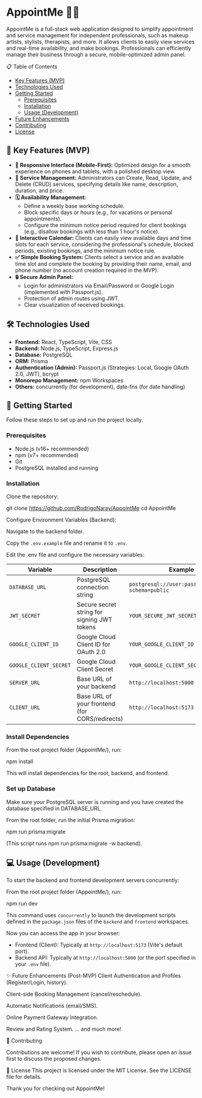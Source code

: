 # AppointMe 📅✨

AppointMe is a full-stack web application designed to simplify appointment and service management for independent professionals, such as makeup artists, stylists, therapists, and more. It allows clients to easily view services and real-time availability, and make bookings. Professionals can efficiently manage their business through a secure, mobile-optimized admin panel.

📋 Table of Contents

*   [Key Features (MVP)](#key-features-mvp)
*   [Technologies Used](#technologies-used)
*   [Getting Started](#getting-started)
    *   [Prerequisites](#prerequisites)
    *   [Installation](#installation)
    *   [Usage (Development)](#usage-development)
*   [Future Enhancements](#future-enhancements)
*   [Contributing](#contributing)
*   [License](#license)

## 🚀 Key Features (MVP)

*   **📱 Responsive Interface (Mobile-First):** Optimized design for a smooth experience on phones and tablets, with a polished desktop view.
*   **💄 Service Management:** Administrators can Create, Read, Update, and Delete (CRUD) services, specifying details like name, description, duration, and price.
*   **🗓️ Availability Management:**
    *   Define a weekly base working schedule.
    *   Block specific days or hours (e.g., for vacations or personal appointments).
    *   Configure the minimum notice period required for client bookings (e.g., disallow bookings with less than 1 hour's notice).
*   **📅 Interactive Calendar:** Clients can easily view available days and time slots for each service, considering the professional's schedule, blocked periods, existing bookings, and the minimum notice rule.
*   **✅ Simple Booking System:** Clients select a service and an available time slot and complete the booking by providing their name, email, and phone number (no account creation required in the MVP).
*   **🔒 Secure Admin Panel:**
    *   Login for administrators via Email/Password or Google Login (implemented with Passport.js).
    *   Protection of admin routes using JWT.
    *   Clear visualization of received bookings.

## 🛠️ Technologies Used

*   **Frontend:** React, TypeScript, Vite, CSS 
*   **Backend:** Node.js, TypeScript, Express.js
*   **Database:** PostgreSQL
*   **ORM:** Prisma
*   **Authentication (Admin):** Passport.js (Strategies: Local, Google OAuth 2.0, JWT), bcrypt
*   **Monorepo Management:** npm Workspaces
*   **Others:** concurrently (for development), date-fns (for date handling)

## 🏁 Getting Started

Follow these steps to set up and run the project locally.

### Prerequisites

*   Node.js (v16+ recommended)
*   npm (v7+ recommended)
*   Git
*   PostgreSQL installed and running

### Installation

Clone the repository:

git clone https://github.com/RodrigoNaray/AppointMe
cd AppointMe

Configure Environment Variables (Backend):

Navigate to the backend folder.

Copy the `.env.example` file and rename it to `.env`.

Edit the .env file and configure the necessary variables:

| Variable               | Description                                     | Example Value                                                |
| ---------------------- | ----------------------------------------------- | ------------------------------------------------------------ |
| `DATABASE_URL`         | PostgreSQL connection string                    | `postgresql://user:password@host:port/db?schema=public`        |
| `JWT_SECRET`             | Secure secret string for signing JWT tokens      | `YOUR_SECURE_JWT_SECRET`                                     |
| `GOOGLE_CLIENT_ID`       | Google Cloud Client ID for OAuth 2.0              | `YOUR_GOOGLE_CLIENT_ID`                                      |
| `GOOGLE_CLIENT_SECRET`   | Google Cloud Client Secret                        | `YOUR_GOOGLE_CLIENT_SECRET`                                  |
| `SERVER_URL`             | Base URL of your backend                          | `http://localhost:5000`                                      |
| `CLIENT_URL`             | Base URL of your frontend (for CORS/redirects)  | `http://localhost:5173`                                      |

### Install Dependencies

From the root project folder (AppointMe/), run:

npm install

This will install dependencies for the root, backend, and frontend.

### Set up Database

Make sure your PostgreSQL server is running and you have created the database specified in DATABASE_URL.

From the root folder, run the initial Prisma migration:

npm run prisma:migrate

(This script runs npm run prisma:migrate -w backend).

## 💻 Usage (Development)

To start the backend and frontend development servers concurrently:

From the root project folder (AppointMe/), run:

npm run dev

This command uses `concurrently` to launch the development scripts defined in the `package.json` files of the `backend` and `frontend` workspaces.

Now you can access the app in your browser:

*   Frontend (Client): Typically at `http://localhost:5173` (Vite's default port).
*   Backend API: Typically at `http://localhost:5000` (or the port specified in your `.env` file).

✨ Future Enhancements (Post-MVP)
Client Authentication and Profiles (Register/Login, history).

Client-side Booking Management (cancel/reschedule).

Automatic Notifications (email/SMS).

Online Payment Gateway Integration.

Review and Rating System.
... and much more!

🤝 Contributing

Contributions are welcome! If you wish to contribute, please open an issue first to discuss the proposed changes.

📄 License
This project is licensed under the MIT License. See the LICENSE file for details.

Thank you for checking out AppointMe!